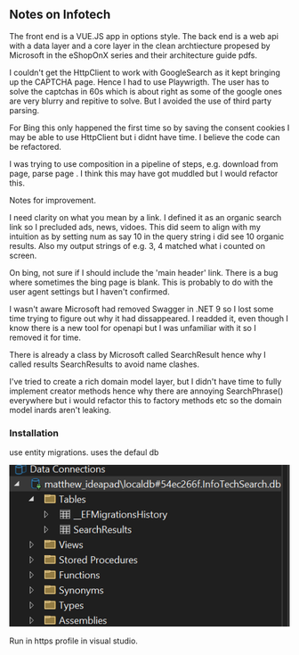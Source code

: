 ## Notes on Infotech

The front end is a VUE.JS app in options style.
The back end is a web api with a data layer and a core layer in the clean archtiecture propesed by Microsoft in the eShopOnX series and their architecture guide pdfs.

I couldn't get the HttpClient to work with GoogleSearch as it kept bringing up the CAPTCHA page.  Hence I had to use Playwrigth.  The user has to solve the captchas in 60s which is about right as some of the google ones are very blurry and repitive to solve. 
But I avoided the use of third party parsing.  

For Bing this only happened the first time so by saving the consent cookies I may be able to use HttpClient but i didnt have time.  I believe the code can be refactored.

I was trying to use composition in a pipeline of steps, e.g. download from page, parse page .  I think this may have got muddled but I would refactor this.



Notes for improvement.

I need clarity on what you mean by a link.  I defined it as an organic search link so I precluded ads, news, vidoes.  This did seem to align with my intuition as by setting num as say 10 in the query string i did see 10 organic results.  Also my output strings of e.g. 3, 4 matched what i counted on screen.

On bing, not sure if I should include the 'main header' link.
There is a bug where sometimes the bing page is blank.  This is probably to do with the user agent settings but I haven't confirmed.

I wasn't aware Microsoft had removed Swagger in .NET 9 so I lost some time trying to figure out why it had dissappeared.  I readded it, even though I know there is a new tool for openapi but I was unfamiliar with it so I removed it for time.

There is already a class by Microsoft called SearchResult hence why I called results SearchResults to avoid name clashes.

I've tried to create a rich domain model layer, but I didn't have time to fully implement creator methods hence why there are annoying SearchPhrase() everywhere but i would refactor this to factory methods etc so the domain model inards aren't leaking.

### Installation

use entity migrations. uses the defaul db

![Screenshot 2025-03-31 132432](Screenshot%202025-03-31%20132432.png)

Run in https profile in visual studio.

